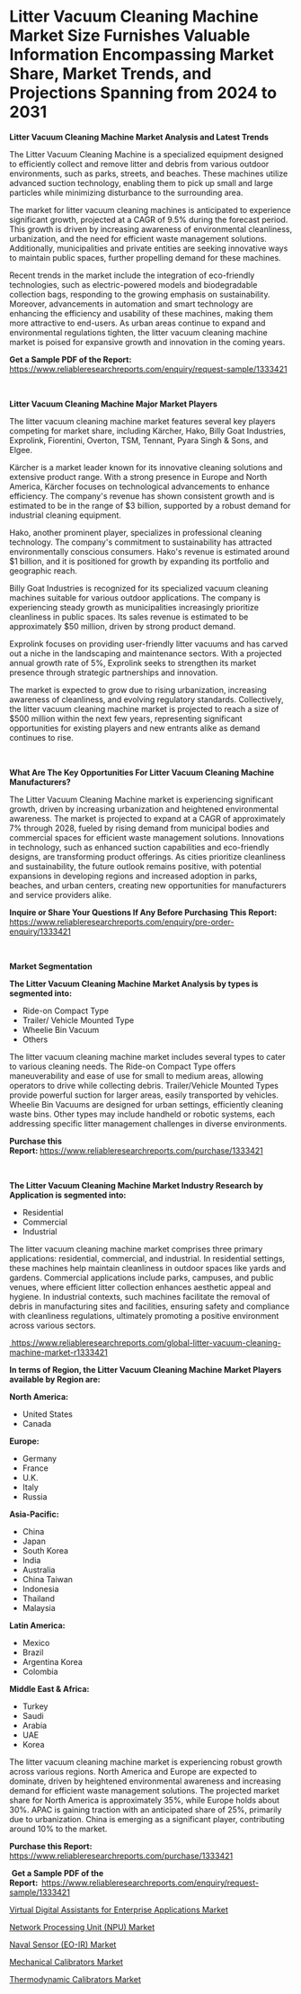 <p><h1>Litter Vacuum Cleaning Machine Market Size Furnishes Valuable Information Encompassing Market Share, Market Trends, and Projections Spanning from 2024 to 2031</h1></p><p><strong>Litter Vacuum Cleaning Machine Market Analysis and Latest Trends</strong></p>
<p><p>The Litter Vacuum Cleaning Machine is a specialized equipment designed to efficiently collect and remove litter and debris from various outdoor environments, such as parks, streets, and beaches. These machines utilize advanced suction technology, enabling them to pick up small and large particles while minimizing disturbance to the surrounding area. </p><p>The market for litter vacuum cleaning machines is anticipated to experience significant growth, projected at a CAGR of 9.5% during the forecast period. This growth is driven by increasing awareness of environmental cleanliness, urbanization, and the need for efficient waste management solutions. Additionally, municipalities and private entities are seeking innovative ways to maintain public spaces, further propelling demand for these machines.</p><p>Recent trends in the market include the integration of eco-friendly technologies, such as electric-powered models and biodegradable collection bags, responding to the growing emphasis on sustainability. Moreover, advancements in automation and smart technology are enhancing the efficiency and usability of these machines, making them more attractive to end-users. As urban areas continue to expand and environmental regulations tighten, the litter vacuum cleaning machine market is poised for expansive growth and innovation in the coming years.</p></p>
<p><strong>Get a Sample PDF of the Report:&nbsp;</strong> <a href="https://www.reliableresearchreports.com/enquiry/request-sample/1333421?utm_campaign=114&utm_medium=2&utm_source=Github&utm_content=ia&utm_term=01102024&utm_id=litter-vacuum-cleaning-machine">https://www.reliableresearchreports.com/enquiry/request-sample/1333421</a></p>
<p>&nbsp;</p>
<p><strong>Litter Vacuum Cleaning Machine Major Market Players</strong></p>
<p><p>The litter vacuum cleaning machine market features several key players competing for market share, including Kärcher, Hako, Billy Goat Industries, Exprolink, Fiorentini, Overton, TSM, Tennant, Pyara Singh & Sons, and Elgee. </p><p>Kärcher is a market leader known for its innovative cleaning solutions and extensive product range. With a strong presence in Europe and North America, Kärcher focuses on technological advancements to enhance efficiency. The company's revenue has shown consistent growth and is estimated to be in the range of $3 billion, supported by a robust demand for industrial cleaning equipment.</p><p>Hako, another prominent player, specializes in professional cleaning technology. The company's commitment to sustainability has attracted environmentally conscious consumers. Hako's revenue is estimated around $1 billion, and it is positioned for growth by expanding its portfolio and geographic reach.</p><p>Billy Goat Industries is recognized for its specialized vacuum cleaning machines suitable for various outdoor applications. The company is experiencing steady growth as municipalities increasingly prioritize cleanliness in public spaces. Its sales revenue is estimated to be approximately $50 million, driven by strong product demand.</p><p>Exprolink focuses on providing user-friendly litter vacuums and has carved out a niche in the landscaping and maintenance sectors. With a projected annual growth rate of 5%, Exprolink seeks to strengthen its market presence through strategic partnerships and innovation.</p><p>The market is expected to grow due to rising urbanization, increasing awareness of cleanliness, and evolving regulatory standards. Collectively, the litter vacuum cleaning machine market is projected to reach a size of $500 million within the next few years, representing significant opportunities for existing players and new entrants alike as demand continues to rise.</p></p>
<p>&nbsp;</p>
<p><strong>What Are The Key Opportunities For Litter Vacuum Cleaning Machine Manufacturers?</strong></p>
<p><p>The Litter Vacuum Cleaning Machine market is experiencing significant growth, driven by increasing urbanization and heightened environmental awareness. The market is projected to expand at a CAGR of approximately 7% through 2028, fueled by rising demand from municipal bodies and commercial spaces for efficient waste management solutions. Innovations in technology, such as enhanced suction capabilities and eco-friendly designs, are transforming product offerings. As cities prioritize cleanliness and sustainability, the future outlook remains positive, with potential expansions in developing regions and increased adoption in parks, beaches, and urban centers, creating new opportunities for manufacturers and service providers alike.</p></p>
<p><strong>Inquire or Share Your Questions If Any Before Purchasing This Report:</strong> <a href="https://www.reliableresearchreports.com/enquiry/pre-order-enquiry/1333421?utm_campaign=114&utm_medium=2&utm_source=Github&utm_content=ia&utm_term=01102024&utm_id=litter-vacuum-cleaning-machine">https://www.reliableresearchreports.com/enquiry/pre-order-enquiry/1333421</a></p>
<p>&nbsp;</p>
<p><strong>Market Segmentation</strong></p>
<p><strong>The Litter Vacuum Cleaning Machine Market Analysis by types is segmented into:</strong></p>
<p><ul><li>Ride-on Compact Type</li><li>Trailer/ Vehicle Mounted Type</li><li>Wheelie Bin Vacuum</li><li>Others</li></ul></p>
<p><p>The litter vacuum cleaning machine market includes several types to cater to various cleaning needs. The Ride-on Compact Type offers maneuverability and ease of use for small to medium areas, allowing operators to drive while collecting debris. Trailer/Vehicle Mounted Types provide powerful suction for larger areas, easily transported by vehicles. Wheelie Bin Vacuums are designed for urban settings, efficiently cleaning waste bins. Other types may include handheld or robotic systems, each addressing specific litter management challenges in diverse environments.</p></p>
<p><strong>Purchase this Report:&nbsp;</strong><a href="https://www.reliableresearchreports.com/purchase/1333421?utm_campaign=114&utm_medium=2&utm_source=Github&utm_content=ia&utm_term=01102024&utm_id=litter-vacuum-cleaning-machine">https://www.reliableresearchreports.com/purchase/1333421</a></p>
<p>&nbsp;</p>
<p><strong>The Litter Vacuum Cleaning Machine Market Industry Research by Application is segmented into:</strong></p>
<p><ul><li>Residential</li><li>Commercial</li><li>Industrial</li></ul></p>
<p><p>The litter vacuum cleaning machine market comprises three primary applications: residential, commercial, and industrial. In residential settings, these machines help maintain cleanliness in outdoor spaces like yards and gardens. Commercial applications include parks, campuses, and public venues, where efficient litter collection enhances aesthetic appeal and hygiene. In industrial contexts, such machines facilitate the removal of debris in manufacturing sites and facilities, ensuring safety and compliance with cleanliness regulations, ultimately promoting a positive environment across various sectors.</p></p>
<p><a href="https://www.reliableresearchreports.com/global-litter-vacuum-cleaning-machine-market-r1333421?utm_campaign=114&utm_medium=2&utm_source=Github&utm_content=ia&utm_term=01102024&utm_id=litter-vacuum-cleaning-machine">&nbsp;https://www.reliableresearchreports.com/global-litter-vacuum-cleaning-machine-market-r1333421</a></p>
<p><strong>In terms of Region, the Litter Vacuum Cleaning Machine Market Players available by Region are:</strong></p>
<p>
    <p> <strong> North America: </strong>
        <ul>
            <li>United States</li>
            <li>Canada</li>
        </ul>
        </p> 
    <p> <strong> Europe: </strong>
        <ul>
            <li>Germany</li>
            <li>France</li>
            <li>U.K.</li>
            <li>Italy</li>
            <li>Russia</li>
        </ul>
        </p> 
    <p> <strong> Asia-Pacific: </strong>
        <ul>
            <li>China</li>
            <li>Japan</li>
            <li>South Korea</li>
            <li>India</li>
            <li>Australia</li>
            <li>China Taiwan</li>
            <li>Indonesia</li>
            <li>Thailand</li>
            <li>Malaysia</li>
        </ul>
        </p> 
    <p> <strong> Latin America: </strong>
        <ul>
            <li>Mexico</li>
            <li>Brazil</li>
            <li>Argentina Korea</li>
            <li>Colombia</li>
        </ul>
        </p> 
    <p> <strong> Middle East & Africa: </strong>
        <ul>
            <li>Turkey</li>
            <li>Saudi</li>
            <li>Arabia</li>
            <li>UAE</li>
            <li>Korea</li>
        </ul>
    </p>
    </p>
<p><p>The litter vacuum cleaning machine market is experiencing robust growth across various regions. North America and Europe are expected to dominate, driven by heightened environmental awareness and increasing demand for efficient waste management solutions. The projected market share for North America is approximately 35%, while Europe holds about 30%. APAC is gaining traction with an anticipated share of 25%, primarily due to urbanization. China is emerging as a significant player, contributing around 10% to the market.</p></p>
<p><strong>Purchase this Report: </strong><a href="https://www.reliableresearchreports.com/purchase/1333421?utm_campaign=114&utm_medium=2&utm_source=Github&utm_content=ia&utm_term=01102024&utm_id=litter-vacuum-cleaning-machine">https://www.reliableresearchreports.com/purchase/1333421</a></p>
<p>&nbsp;<strong>Get a Sample PDF of the Report:&nbsp;&nbsp;</strong><a href="https://www.reliableresearchreports.com/enquiry/request-sample/1333421?utm_campaign=114&utm_medium=2&utm_source=Github&utm_content=ia&utm_term=01102024&utm_id=litter-vacuum-cleaning-machine">https://www.reliableresearchreports.com/enquiry/request-sample/1333421</a></p>
<p><strong></strong></p>
<p><p><a href="https://www.linkedin.com/pulse/virtual-digital-assistants-enterprise-applications-market-global-cybac?utm_campaign=114&utm_medium=2&utm_source=Github&utm_content=ia&utm_term=01102024&utm_id=litter-vacuum-cleaning-machine">Virtual Digital Assistants for Enterprise Applications Market</a></p><p><a href="https://issuu.com/reportprime-2/docs/network-processing-unit-npu-market-_f76ea7ca925612?utm_campaign=114&utm_medium=2&utm_source=Github&utm_content=ia&utm_term=01102024&utm_id=litter-vacuum-cleaning-machine">Network Processing Unit (NPU) Market</a></p><p><a href="https://issuu.com/reportprime-2/docs/naval-sensor-eo-ir-market-size-2030_107b49bebb1a80?utm_campaign=114&utm_medium=2&utm_source=Github&utm_content=ia&utm_term=01102024&utm_id=litter-vacuum-cleaning-machine">Naval Sensor (EO-IR) Market</a></p><p><a href="https://github.com/MegiBogdani1953/Market-Research-Report-List-1/blob/main/mechanical-calibrators-market.md?utm_campaign=114&utm_medium=2&utm_source=Github&utm_content=ia&utm_term=01102024&utm_id=litter-vacuum-cleaning-machine">Mechanical Calibrators Market</a></p><p><a href="https://github.com/MonroeBullock54/Market-Research-Report-List-1/blob/main/thermodynamic-calibrators-market.md?utm_campaign=114&utm_medium=2&utm_source=Github&utm_content=ia&utm_term=01102024&utm_id=litter-vacuum-cleaning-machine">Thermodynamic Calibrators Market</a></p></p>